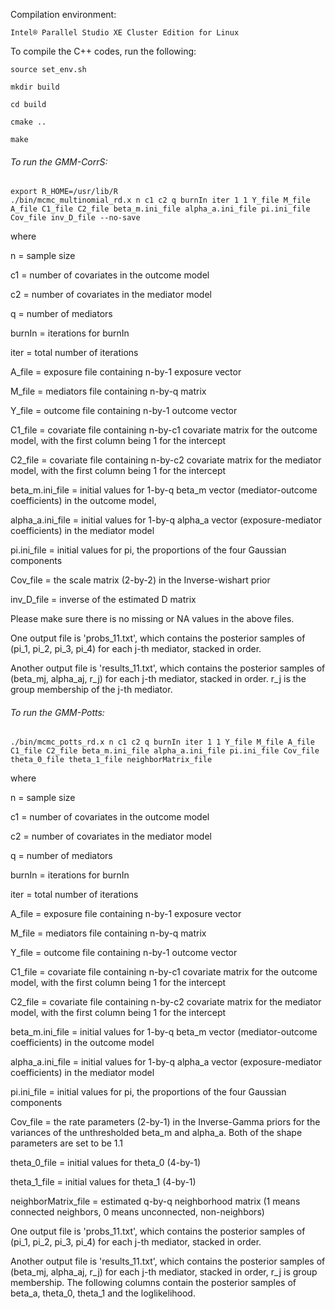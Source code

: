 Compilation environment:

    Intel® Parallel Studio XE Cluster Edition for Linux

To compile the C++ codes, run the following:

    source set_env.sh

    mkdir build

    cd build

    cmake ..

    make
    
###### To run the GMM-CorrS:

    export R_HOME=/usr/lib/R
    ./bin/mcmc_multinomial_rd.x n c1 c2 q burnIn iter 1 1 Y_file M_file A_file C1_file C2_file beta_m.ini_file alpha_a.ini_file pi.ini_file Cov_file inv_D_file --no-save

where

n = sample size

c1 = number of covariates in the outcome model

c2 = number of covariates in the mediator model

q = number of mediators

burnIn = iterations for burnIn

iter = total number of iterations

A_file = exposure file containing n-by-1 exposure vector

M_file = mediators file containing n-by-q matrix

Y_file = outcome file containing n-by-1 outcome vector

C1_file = covariate file containing n-by-c1 covariate matrix for the outcome model, with the first column being 1 for the intercept

C2_file = covariate file containing n-by-c2 covariate matrix for the mediator model, with the first column being 1 for the intercept

beta_m.ini_file = initial values for 1-by-q beta_m vector (mediator-outcome coefficients) in the outcome model, 

alpha_a.ini_file = initial values for 1-by-q alpha_a vector (exposure-mediator coefficients) in the mediator model

pi.ini_file = initial values for pi, the proportions of the four Gaussian components

Cov_file = the scale matrix (2-by-2) in the Inverse-wishart prior

inv_D_file = inverse of the estimated D matrix

Please make sure there is no missing or NA values in the above files.

One output file is 'probs_11.txt', which contains the posterior samples of (pi_1, pi_2, pi_3, pi_4) for each j-th mediator, stacked in order.

Another output file is 'results_11.txt', which contains the posterior samples of (beta_mj, alpha_aj, r_j) for each j-th mediator, stacked in order. r_j is the group membership of the j-th mediator.


###### To run the GMM-Potts:

    ./bin/mcmc_potts_rd.x n c1 c2 q burnIn iter 1 1 Y_file M_file A_file C1_file C2_file beta_m.ini_file alpha_a.ini_file pi.ini_file Cov_file theta_0_file theta_1_file neighborMatrix_file

where

n = sample size

c1 = number of covariates in the outcome model

c2 = number of covariates in the mediator model

q = number of mediators

burnIn = iterations for burnIn

iter = total number of iterations

A_file = exposure file containing n-by-1 exposure vector

M_file = mediators file containing n-by-q matrix

Y_file = outcome file containing n-by-1 outcome vector

C1_file = covariate file containing n-by-c1 covariate matrix for the outcome model, with the first column being 1 for the intercept

C2_file = covariate file containing n-by-c2 covariate matrix for the mediator model, with the first column being 1 for the intercept

beta_m.ini_file = initial values for 1-by-q beta_m vector (mediator-outcome coefficients) in the outcome model

alpha_a.ini_file = initial values for 1-by-q alpha_a vector (exposure-mediator coefficients) in the mediator model

pi.ini_file = initial values for pi, the proportions of the four Gaussian components

Cov_file = the rate parameters (2-by-1) in the Inverse-Gamma priors for the variances of the unthresholded beta_m and alpha_a. Both of the shape parameters are set to be 1.1

theta_0_file = initial values for theta_0 (4-by-1)

theta_1_file = initial values for theta_1 (4-by-1)

neighborMatrix_file = estimated q-by-q neighborhood matrix (1 means connected neighbors, 0 means unconnected, non-neighbors)

One output file is 'probs_11.txt', which contains the posterior samples of (pi_1, pi_2, pi_3, pi_4) for each j-th mediator, stacked in order.

Another output file is 'results_11.txt', which contains the posterior samples of (beta_mj, alpha_aj, r_j) for each j-th mediator, stacked in order, r_j is group membership. The following columns contain the posterior samples of beta_a, theta_0, theta_1 and the loglikelihood.



